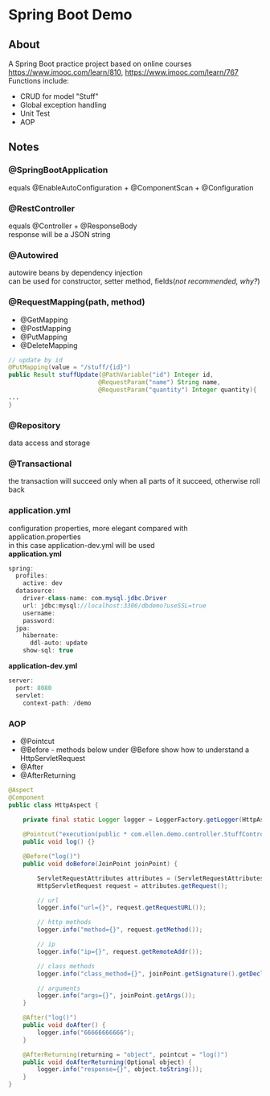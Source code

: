 # Spring Boot Demo

## About
A Spring Boot practice project based on online courses https://www.imooc.com/learn/810, https://www.imooc.com/learn/767  
Functions include:  
* CRUD for model "Stuff"  
* Global exception handling
* Unit Test
* AOP

## Notes
### @SpringBootApplication
equals @EnableAutoConfiguration + @ComponentScan + @Configuration

### @RestController
equals @Controller + @ResponseBody  
response will be a JSON string

### @Autowired
autowire beans by dependency injection  
can be used for constructor, setter method, fields(*not recommended, why?*)

### @RequestMapping(path, method)
* @GetMapping
* @PostMapping
* @PutMapping
* @DeleteMapping
```java
// update by id
@PutMapping(value = "/stuff/{id}")
public Result stuffUpdate(@PathVariable("id") Integer id,
                         @RequestParam("name") String name,
                         @RequestParam("quantity") Integer quantity){
...
}
```
### @Repository
data access and storage

### @Transactional
the transaction will succeed only when all parts of it succeed, otherwise roll back

### application.yml
configuration properties, more elegant compared with application.properties  
in this case application-dev.yml will be used  
**application.yml**
```java
spring:
  profiles:
    active: dev
  datasource:
    driver-class-name: com.mysql.jdbc.Driver
    url: jdbc:mysql://localhost:3306/dbdemo?useSSL=true
    username: 
    password: 
  jpa:
    hibernate:
      ddl-auto: update
    show-sql: true
```
**application-dev.yml**
```java
server:
  port: 8080
  servlet:
    context-path: /demo
```
### AOP
* @Pointcut
* @Before - methods below under @Before show how to understand a HttpServletRequest
* @After
* @AfterReturning
```java
@Aspect
@Component
public class HttpAspect {

    private final static Logger logger = LoggerFactory.getLogger(HttpAspect.class);
    
    @Pointcut("execution(public * com.ellen.demo.controller.StuffController.*(..))")
    public void log() {}

    @Before("log()")
    public void doBefore(JoinPoint joinPoint) {

        ServletRequestAttributes attributes = (ServletRequestAttributes) RequestContextHolder.getRequestAttributes();
        HttpServletRequest request = attributes.getRequest();

        // url
        logger.info("url={}", request.getRequestURL());

        // http methods
        logger.info("method={}", request.getMethod());

        // ip
        logger.info("ip={}", request.getRemoteAddr());

        // class methods
        logger.info("class_method={}", joinPoint.getSignature().getDeclaringTypeName() + "." + joinPoint.getSignature().getName());

        // arguments
        logger.info("args={}", joinPoint.getArgs());
    }

    @After("log()")
    public void doAfter() {
        logger.info("66666666666");
    }

    @AfterReturning(returning = "object", pointcut = "log()")
    public void doAfterReturning(Optional object) {
        logger.info("response={}", object.toString());
    }
}
